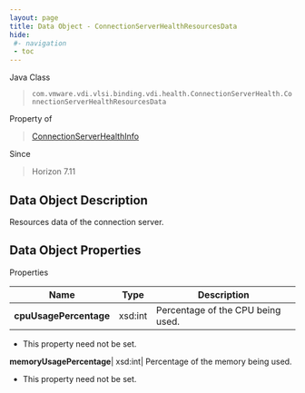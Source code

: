 ```yaml
---
layout: page
title: Data Object - ConnectionServerHealthResourcesData
hide:
 #- navigation
 - toc
---
```






Java Class  
> `com.vmware.vdi.vlsi.binding.vdi.health.ConnectionServerHealth.ConnectionServerHealthResourcesData`

Property of  
> [ConnectionServerHealthInfo](vdi.health.ConnectionServerHealth.ConnectionServerHealthInfo.md#field_detail)

Since  
> Horizon 7.11


## Data Object Description 

Resources data of the connection server. 

## Data Object Properties

Properties

Name |  Type |  Description   
---|---|---  
**cpuUsagePercentage**|  xsd:int|  Percentage of the CPU being used.   


* This property need not be set.

  
**memoryUsagePercentage**|  xsd:int|  Percentage of the memory being used.   


* This property need not be set.

  
  
  
 
  
  
